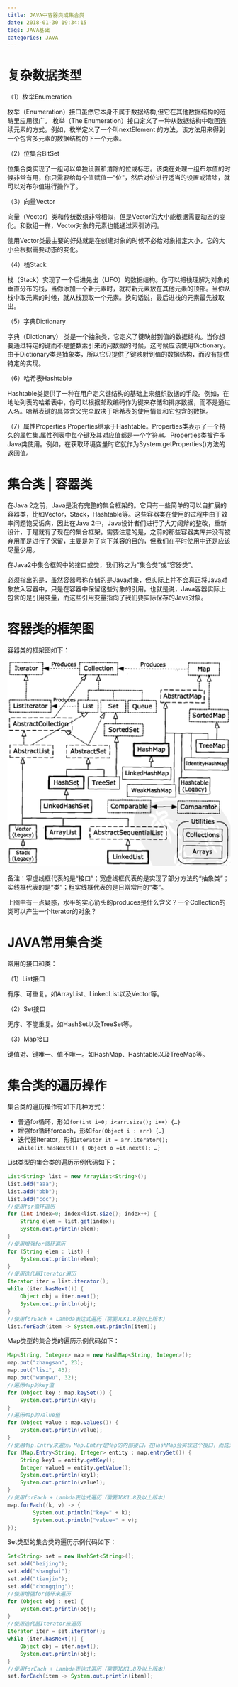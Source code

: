 ```yaml
---
title: JAVA中容器类或集合类
date: 2018-01-30 19:34:15
tags: JAVA基础
categories: JAVA
---
```


# 复杂数据类型

（1）枚举Enumeration

枚举（Enumeration）接口虽然它本身不属于数据结构,但它在其他数据结构的范畴里应用很广。 枚举（The Enumeration）接口定义了一种从数据结构中取回连续元素的方式。例如，枚举定义了一个叫nextElement 的方法，该方法用来得到一个包含多元素的数据结构的下一个元素。

（2）位集合BitSet

位集合类实现了一组可以单独设置和清除的位或标志。该类在处理一组布尔值的时候非常有用，你只需要给每个值赋值一"位"，然后对位进行适当的设置或清除，就可以对布尔值进行操作了。

（3）向量Vector

向量（Vector）类和传统数组非常相似，但是Vector的大小能根据需要动态的变化。和数组一样，Vector对象的元素也能通过索引访问。

使用Vector类最主要的好处就是在创建对象的时候不必给对象指定大小，它的大小会根据需要动态的变化。

（4）栈Stack

栈（Stack）实现了一个后进先出（LIFO）的数据结构。你可以把栈理解为对象的垂直分布的栈，当你添加一个新元素时，就将新元素放在其他元素的顶部。当你从栈中取元素的时候，就从栈顶取一个元素。换句话说，最后进栈的元素最先被取出。

（5）字典Dictionary

字典（Dictionary） 类是一个抽象类，它定义了键映射到值的数据结构。当你想要通过特定的键而不是整数索引来访问数据的时候，这时候应该使用Dictionary。由于Dictionary类是抽象类，所以它只提供了键映射到值的数据结构，而没有提供特定的实现。

（6）哈希表Hashtable

Hashtable类提供了一种在用户定义键结构的基础上来组织数据的手段。例如，在地址列表的哈希表中，你可以根据邮政编码作为键来存储和排序数据，而不是通过人名。哈希表键的具体含义完全取决于哈希表的使用情景和它包含的数据。

（7）属性Properties
Properties继承于Hashtable。Properties类表示了一个持久的属性集.属性列表中每个键及其对应值都是一个字符串。Properties类被许多Java类使用。例如，在获取环境变量时它就作为System.getProperties()方法的返回值。

# 集合类 | 容器类

在Java 2之前，Java是没有完整的集合框架的。它只有一些简单的可以自扩展的容器类，比如Vector，Stack，Hashtable等。这些容器类在使用的过程中由于效率问题饱受诟病，因此在Java 2中，Java设计者们进行了大刀阔斧的整改，重新设计，于是就有了现在的集合框架。需要注意的是，之前的那些容器类库并没有被弃用而是进行了保留，主要是为了向下兼容的目的，但我们在平时使用中还是应该尽量少用。

在Java2中集合框架中的接口或类，我们称之为“集合类”或“容器类”。

必须指出的是，虽然容器号称存储的是Java对象，但实际上并不会真正将Java对象放入容器中，只是在容器中保留这些对象的引用。也就是说，Java容器实际上包含的是引用变量，而这些引用变量指向了我们要实际保存的Java对象。

# 容器类的框架图

容器类的框架图如下：

![](/images/java_syntax_9_1.png)

备注：窄虚线框代表的是“接口”；宽虚线框代表的是实现了部分方法的“抽象类”；实线框代表的是“类”；粗实线框代表的是日常常用的“类”。

上图中有一点疑惑，水平的实心箭头的produces是什么含义？一个Collection的类可以产生一个Iterator的对象？

# JAVA常用集合类

常用的接口和类：

（1）List接口

有序、可重复。如ArrayList、LinkedList以及Vector等。

（2）Set接口

无序、不能重复。如HashSet以及TreeSet等。

（3）Map接口

键值对、键唯一、值不唯一。如HashMap、Hashtable以及TreeMap等。

# 集合类的遍历操作

集合类的遍历操作有如下几种方式：

- 普通for循环，形如`for(int i=0; i<arr.size(); i++) {…}`
- 增强for循环foreach，形如`for(Object i : arr) {…}`
- 迭代器Iterator，形如`Iterator it = arr.iterator(); while(it.hasNext()) { Object o =it.next(); …}`

List类型的集合类的遍历示例代码如下：

```java
List<String> list = new ArrayList<String>();
list.add("aaa");
list.add("bbb");
list.add("ccc");
//使用for循环遍历
for (int index=0; index<list.size(); index++) {
    String elem = list.get(index);
    System.out.println(elem);
}
//使用增强for循环遍历
for (String elem : list) {
    System.out.println(elem);
}
//使用迭代器Iterator遍历
Iterator iter = list.iterator();
while (iter.hasNext()) {
    Object obj = iter.next();
    System.out.println(obj);
}
//使用forEach + Lambda表达式遍历（需要JDK1.8及以上版本）
list.forEach(item -> System.out.println(item));
```

Map类型的集合类的遍历示例代码如下：

```java
Map<String, Integer> map = new HashMap<String, Integer>();
map.put("zhangsan", 23);
map.put("lisi", 43);
map.put("wangwu", 32);
//遍历Map的key值
for (Object key : map.keySet()) {
    System.out.println(key);
}
//遍历Map的value值
for (Object value : map.values()) {
    System.out.println(value);
}
//使用Map.Entry来遍历，Map.Entry是Map的内部接口，在HashMap会实现这个接口，而成为HashMap的内部类
for (Map.Entry<String, Integer> entity : map.entrySet()) {
    String key1 = entity.getKey();
    Integer value1 = entity.getValue();
    System.out.println(key1);
    System.out.println(value1);
}
//使用forEach + Lambda表达式遍历（需要JDK1.8及以上版本）
map.forEach((k, v) -> {
        System.out.println("key=" + k);
        System.out.println("value=" + v);
});
```

Set类型的集合类的遍历示例代码如下：

```java
Set<String> set = new HashSet<String>();
set.add("beijing");
set.add("shanghai");
set.add("tianjin");
set.add("chongqing");
//使用增强for循环来遍历
for (Object obj : set) {
    System.out.println(obj);
}
//使用迭代器Iterator来遍历
Iterator iter = set.iterator();
while (iter.hasNext()) {
    Object obj = iter.next();
    System.out.println(obj);
}
//使用forEach + Lambda表达式遍历（需要JDK1.8及以上版本）
set.forEach(item -> System.out.println(item));
```